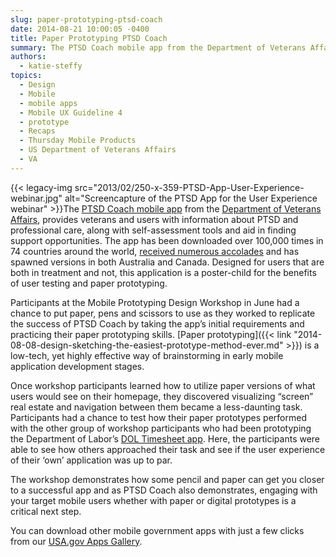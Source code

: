 ```yaml
---
slug: paper-prototyping-ptsd-coach
date: 2014-08-21 10:00:05 -0400
title: Paper Prototyping PTSD Coach
summary: The PTSD Coach mobile app from the Department of Veterans Affairs, provides veterans and users with information about PTSD and professional care, along with self-assessment tools and aid in finding support opportunities. The app has been downloaded over 100,000 times in 74
authors:
  - katie-steffy
topics:
  - Design
  - Mobile
  - mobile apps
  - Mobile UX Guideline 4
  - prototype
  - Recaps
  - Thursday Mobile Products
  - US Department of Veterans Affairs
  - VA
---
```


{{< legacy-img src="2013/02/250-x-359-PTSD-App-User-Experience-webinar.jpg" alt="Screencapture of the PTSD App for the User Experience webinar" >}}The [PTSD Coach mobile app](http://www.ptsd.va.gov/public/materials/apps/PTSDCoach.asp) from the [Department of Veterans Affairs](http://www.va.gov/), provides veterans and users with information about PTSD and professional care, along with self-assessment tools and aid in finding support opportunities. The app has been downloaded over 100,000 times in 74 countries around the world, [received numerous accolades](http://www.myvaapps.com/ptsd/) and has spawned versions in both Australia and Canada. Designed for users that are both in treatment and not, this application is a poster-child for the benefits of user testing and paper prototyping.

Participants at the Mobile Prototyping Design Workshop in June had a chance to put paper, pens and scissors to use as they worked to replicate the success of PTSD Coach by taking the app&#8217;s initial requirements and practicing their paper prototyping skills. [Paper prototyping]({{< link "2014-08-08-design-sketching-the-easiest-prototype-method-ever.md" >}}) is a low-tech, yet highly effective way of brainstorming in early mobile application development stages.

Once workshop participants learned how to utilize paper versions of what users would see on their homepage, they discovered visualizing “screen” real estate and navigation between them became a less-daunting task. Participants had a chance to test how their paper prototypes performed with the other group of workshop participants who had been prototyping the Department of Labor’s [DOL Timesheet app](http://www.dol.gov/dol/apps/timesheet.htm). Here, the participants were able to see how others approached their task and see if the user experience of their ‘own’ application was up to par.

The workshop demonstrates how some pencil and paper can get you closer to a successful app and as PTSD Coach also demonstrates, engaging with your target mobile users whether with paper or digital prototypes is a critical next step.

You can download other mobile government apps with just a few clicks from our [USA.gov Apps Gallery](http://apps.usa.gov/).

 